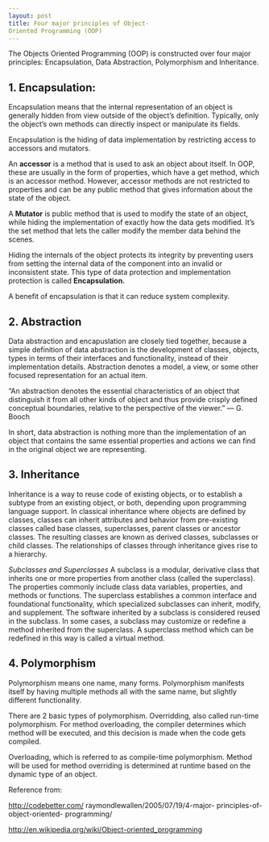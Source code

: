 ```yaml
---
layout: post
title: Four major principles of Object-
Oriented Programming (OOP)
---
```




The Objects Oriented Programming (OOP)
is constructed over four major principles:
Encapsulation, Data Abstraction,
Polymorphism and Inheritance.


## 1. Encapsulation:

Encapsulation means that the internal
representation of an object is generally
hidden from view outside of the object’s
definition. Typically, only the object’s own
methods can directly inspect or manipulate
its fields.


Encapsulation is the hiding of data
implementation by restricting access to
accessors and mutators.


An **accessor** is a method that is used to
ask an object about itself. In OOP, these
are usually in the form of properties, which
have a get method, which is an accessor
method. However, accessor methods are
not restricted to properties and can be any
public method that gives information
about the state of the object.


A **Mutator** is public method that is used to
modify the state of an object, while hiding
the implementation of exactly how the data
gets modified. It’s the set method that lets
the caller modify the member data behind
the scenes.


Hiding the internals of the object protects
its integrity by preventing users from
setting the internal data of the component
into an invalid or inconsistent state. This
type of data protection and implementation
protection is called **Encapsulation.**


A benefit of encapsulation is that it can
reduce system complexity.


## 2. Abstraction
Data abstraction and encapuslation are
closely tied together, because a simple
definition of data abstraction is the
development of classes, objects, types in
terms of their interfaces and functionality,
instead of their implementation details.
Abstraction denotes a model, a view, or
some other focused representation for an
actual item.


“An abstraction denotes the essential
characteristics of an object that
distinguish it from all other kinds of object
and thus provide crisply defined
conceptual boundaries, relative to the
perspective of the viewer.” — G. Booch


In short, data abstraction is nothing more
than the implementation of an object that
contains the same essential properties and
actions we can find in the original object
we are representing.


## 3. Inheritance
Inheritance is a way to reuse code of
existing objects, or to establish a subtype
from an existing object, or both, depending
upon programming language support. In
classical inheritance where objects are
defined by classes, classes can inherit
attributes and behavior from pre-existing
classes called base classes, superclasses,
parent classes or ancestor classes. The
resulting classes are known as derived
classes, subclasses or child classes. The
relationships of classes through
inheritance gives rise to a hierarchy.


*Subclasses and Superclasses*
A subclass is a modular, derivative class
that inherits one or more properties from
another class (called the superclass). The
properties commonly include class data
variables, properties, and methods or
functions. The superclass establishes a
common interface and foundational
functionality, which specialized subclasses
can inherit, modify, and supplement. The
software inherited by a subclass is
considered reused in the subclass.
In some cases, a subclass may customize
or redefine a method inherited from the
superclass. A superclass method which
can be redefined in this way is called a
virtual method.


## 4. Polymorphism
Polymorphism means one name, many
forms. Polymorphism manifests itself by
having multiple methods all with the same
name, but slightly different functionality.


There are 2 basic types of polymorphism.
Overridding, also called run-time
polymorphism. For method overloading,
the compiler determines which method will
be executed, and this decision is made
when the code gets compiled.

Overloading, which is referred to as
compile-time polymorphism. Method will
be used for method overriding is
determined at runtime based on the
dynamic type of an object.



Reference from:

http://codebetter.com/
raymondlewallen/2005/07/19/4-major-
principles-of-object-oriented-
programming/


http://en.wikipedia.org/wiki/Object-oriented_programming
